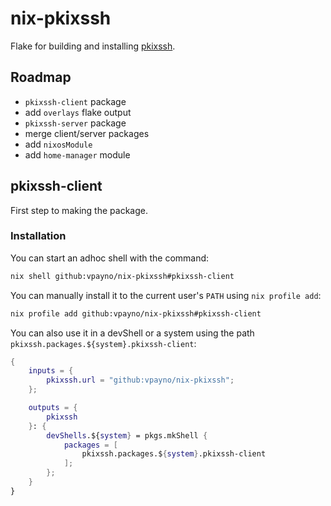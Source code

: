 # nix-pkixssh

Flake for building and installing [pkixssh](https://gitlab.com/secsh/pkixssh).

## Roadmap

- `pkixssh-client` package
- add `overlays` flake output
- `pkixssh-server` package
- merge client/server packages
- add `nixosModule`
- add `home-manager` module

## pkixssh-client

First step to making the package.

### Installation

You can start an adhoc shell with the command:

```bash
nix shell github:vpayno/nix-pkixssh#pkixssh-client
```

You can manually install it to the current user's `PATH` using
`nix profile add`:

```bash { name=install-pkixssh-client }
nix profile add github:vpayno/nix-pkixssh#pkixssh-client
```

You can also use it in a devShell or a system using the path
`pkixssh.packages.${system}.pkixssh-client`:

```nix
{
	inputs = {
		pkixssh.url = "github:vpayno/nix-pkixssh";
	};

	outputs = {
		pkixssh
	}: {
		devShells.${system} = pkgs.mkShell {
			packages = [
				pkixssh.packages.${system}.pkixssh-client
			];
		};
	}
}
```
